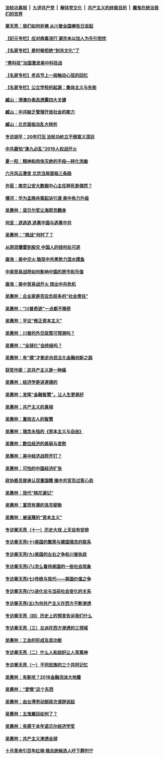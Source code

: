 

####  [法轮功真相](../../../../basic/blob/master/README.md?t=07100402) &nbsp;|&nbsp; [九评共产党](../../../../9ping.md/blob/master/README.md?t=07100402) &nbsp;|&nbsp; [解体党文化](../../../../jtdwh.md/blob/master/README.md?t=07100402)  &nbsp;|&nbsp; [共产主义的终极目的](../../../../gczydzjmd.md/blob/master/README.md?t=07100402) &nbsp;|&nbsp; [魔鬼在统治我们的世界](../../../../mgztzwmdsj.md/blob/master/README.md?t=07100402) 

#### [章天亮：我们如何祈祷 从川普全国祷告日说起](../pages/nsc423/n11944627.md?t=07100402) 

#### [【纪元专栏】应对病毒流行 渥京未以加人为先引担忧](../pages/nsc423/n11875714.md?t=07100402) 

#### [【名家专栏】是时候拒绝“封杀文化”了](../pages/nsc423/n11814093.md?t=07100402) 

#### [“黑科技”治国激发美中科技战](../pages/nsc423/n11638056.md?t=07100402) 

#### [【名家专栏】老兵节上一段触动心弦的回忆](../pages/nsc423/n11646016.md?t=07100402) 

#### [【名家专栏】公立学校的起源：集体主义与失败](../pages/nsc423/n11601833.md?t=07100402) 

#### [臧山：港澳办表态透露四大关键](../pages/nsc423/n11421628.md?t=07100402) 

#### [臧山：中共缺乏管理开放社会的能力](../pages/nsc423/n11407457.md?t=07100402) 

#### [臧山：北京面临治乱大转折](../pages/nsc423/n11406895.md?t=07100402) 

#### [专访胡平：20年打压 法轮功屹立不倒意义深远](../pages/nsc423/n11398800.md?t=07100402) 

#### [中共最怕“逢九必乱”2019人权战开火](../pages/nsc423/n11385248.md?t=07100402) 

#### [夏一阳：精神和肉体灭绝的手段—转化洗脑](../pages/nsc423/n11368250.md?t=07100402) 

#### [六月风云激变 北京当局面临三条路](../pages/nsc423/n11313668.md?t=07100402) 

#### [许茹：南京公安大数据中心主任猝死是偶然？](../pages/nsc423/n11064744.md?t=07100402) 

#### [横河：华为孟晚舟案起诉引渡 美中角力升级](../pages/nsc423/n11027230.md?t=07100402) 

#### [吴惠林：诺贝尔奖让海耶克翻身](../pages/nsc423/n10890049.md?t=07100402) 

#### [何坚：逃逃逃 逃离中国与逃离中共](../pages/nsc423/n10592891.md?t=07100402) 

#### [吴惠林：“商战”何时了？](../pages/nsc423/n10573558.md?t=07100402) 

#### [从网贷爆雷到股灾 中国人的钱何处可逃](../pages/nsc423/n10572800.md?t=07100402) 

#### [唐浩：美中交火 隐现中共黑势力混水摸鱼](../pages/nsc423/n10544040.md?t=07100402) 

#### [中美贸易战将如何影响中国的房市和币值](../pages/nsc423/n10543697.md?t=07100402) 

#### [唐浩：美中贸易战开火 烧出中共危机](../pages/nsc423/n10540126.md?t=07100402) 

#### [吴惠林：企业家是否应负较多的“社会责任”](../pages/nsc423/n10535022.md?t=07100402) 

#### [吴惠林：“川普奇迹”一点都不稀奇](../pages/nsc423/n10512808.md?t=07100402) 

#### [吴惠林：平议“修正资本主义”](../pages/nsc423/n10495724.md?t=07100402) 

#### [吴惠林：川普的外交政策可预测吗？](../pages/nsc423/n10462387.md?t=07100402) 

#### [吴惠林：“全球化”会终结吗？](../pages/nsc423/n10452838.md?t=07100402) 

#### [吴惠林：有“德”才能走向民主化金融创新之路](../pages/nsc423/n10432292.md?t=07100402) 

#### [获奖作家：这共产主义是一种癌](../pages/nsc423/n10431541.md?t=07100402) 

#### [吴惠林：经济学是讲道德的](../pages/nsc423/n10398014.md?t=07100402) 

#### [吴惠林：发挥“金融智慧”，让人生更美好](../pages/nsc423/n10375019.md?t=07100402) 

#### [吴惠林：共产主义的真相](../pages/nsc423/n10351394.md?t=07100402) 

#### [吴惠林：重拾古人的智慧](../pages/nsc423/n10337691.md?t=07100402) 

#### [吴惠林：理念永恒的《资本主义与自由》](../pages/nsc423/n10316274.md?t=07100402) 

#### [吴惠林：数位经济的美丽与哀愁](../pages/nsc423/n10292946.md?t=07100402) 

#### [吴惠林：美中经济战将开打？](../pages/nsc423/n10258825.md?t=07100402) 

#### [吴惠林：可怕的中国经济扩张](../pages/nsc423/n10219147.md?t=07100402) 

#### [政协委员提承认双重国籍 揭中共官员过客心态](../pages/nsc423/n10208809.md?t=07100402) 

#### [吴惠林：现代“桃花源记”](../pages/nsc423/n10185234.md?t=07100402) 

#### [吴惠林：富而有德的洛克斐勒](../pages/nsc423/n10142264.md?t=07100402) 

#### [吴惠林：被诬蔑的“资本主义”](../pages/nsc423/n10124816.md?t=07100402) 

#### [专访章天亮（十一）历史大戏 上天自有安排](../pages/nsc423/n10094905.md?t=07100402) 

#### [专访章天亮(十)美国的繁荣与建国理念的联系](../pages/nsc423/n10094899.md?t=07100402) 

#### [专访章天亮(九)美国的左右之争和川普执政](../pages/nsc423/n10094889.md?t=07100402) 

#### [专访章天亮(八)怎么看待美国的一些社会现象](../pages/nsc423/n10094857.md?t=07100402) 

#### [专访章天亮(七)传统与现代——美国价值之争](../pages/nsc423/n10093140.md?t=07100402) 

#### [专访章天亮(六)进化论与当前社会变化的关系](../pages/nsc423/n10092036.md?t=07100402) 

#### [专访章天亮(五)为何共产主义在西方不断渗透](../pages/nsc423/n10083620.md?t=07100402) 

#### [专访章天亮（四）历史上的预言告诉我们什么](../pages/nsc423/n10083606.md?t=07100402) 

#### [专访章天亮（三）左派在西方渗透的三领域](../pages/nsc423/n10081115.md?t=07100402) 

#### [吴惠林：工会的形成及其功能](../pages/nsc423/n10080633.md?t=07100402) 

#### [专访章天亮（二）什么人和组织让人背离神](../pages/nsc423/n10076637.md?t=07100402) 

#### [专访章天亮（一）不同民族的三个共同记忆](../pages/nsc423/n10074188.md?t=07100402) 

#### [吴惠林：有影呒？2018金融泡沫大地震](../pages/nsc423/n10040534.md?t=07100402) 

#### [吴惠林：“爱情”这个东西](../pages/nsc423/n10019423.md?t=07100402) 

#### [吴惠林：由台湾劳动部政次请辞说起](../pages/nsc423/n9979679.md?t=07100402) 

#### [吴惠林：五鬼搬运如何了？](../pages/nsc423/n9925338.md?t=07100402) 

#### [吴惠林：有感于本年诺贝尔经济学奖](../pages/nsc423/n9871883.md?t=07100402) 

#### [吴惠林：共产主义渗透全球](../pages/nsc423/n9812748.md?t=07100402) 

#### [十月革命引百年红祸 俄总统候选人吁下葬列宁](../pages/nsc423/n9810182.md?t=07100402) 

